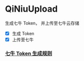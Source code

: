 # QiNiuUpload
生成七牛 Token， 并上传至七牛云存储

- [x] 生成 Token 
- [x] 上传至七牛

### [七牛 Token 生成规则](https://developer.qiniu.com/kodo/manual/1644/security)
